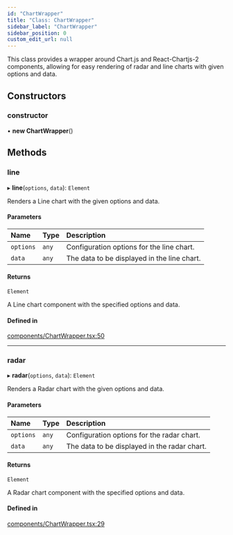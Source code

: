 ```yaml
---
id: "ChartWrapper"
title: "Class: ChartWrapper"
sidebar_label: "ChartWrapper"
sidebar_position: 0
custom_edit_url: null
---
```


This class provides a wrapper around Chart.js and React-Chartjs-2 components,
allowing for easy rendering of radar and line charts with given options and data.

## Constructors

### constructor

• **new ChartWrapper**()

## Methods

### line

▸ **line**(`options`, `data`): `Element`

Renders a Line chart with the given options and data.

#### Parameters

| Name | Type | Description |
| :------ | :------ | :------ |
| `options` | `any` | Configuration options for the line chart. |
| `data` | `any` | The data to be displayed in the line chart. |

#### Returns

`Element`

A Line chart component with the specified options and data.

#### Defined in

[components/ChartWrapper.tsx:50](https://github.com/boraelci/review-master/blob/bfa07c8/src/components/ChartWrapper.tsx#L50)

___

### radar

▸ **radar**(`options`, `data`): `Element`

Renders a Radar chart with the given options and data.

#### Parameters

| Name | Type | Description |
| :------ | :------ | :------ |
| `options` | `any` | Configuration options for the radar chart. |
| `data` | `any` | The data to be displayed in the radar chart. |

#### Returns

`Element`

A Radar chart component with the specified options and data.

#### Defined in

[components/ChartWrapper.tsx:29](https://github.com/boraelci/review-master/blob/bfa07c8/src/components/ChartWrapper.tsx#L29)
